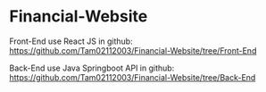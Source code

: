 # Financial-Website
<p> Front-End use React JS  in github:  <a href=" https://github.com/Tam02112003/Financial-Website/tree/Front-End"> https://github.com/Tam02112003/Financial-Website/tree/Front-End </a> </p>


<p> Back-End use Java Springboot API in github:  <a href="https://github.com/Tam02112003/Financial-Website/tree/Back-End"> https://github.com/Tam02112003/Financial-Website/tree/Back-End </a> </p>
